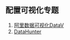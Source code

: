 ## 配置可视化专题

1. [阿里数据可视化DataV](https://datav.aliyun.com/47710/project)
2. [DataHunter](https://www.datahunter.cn/)
